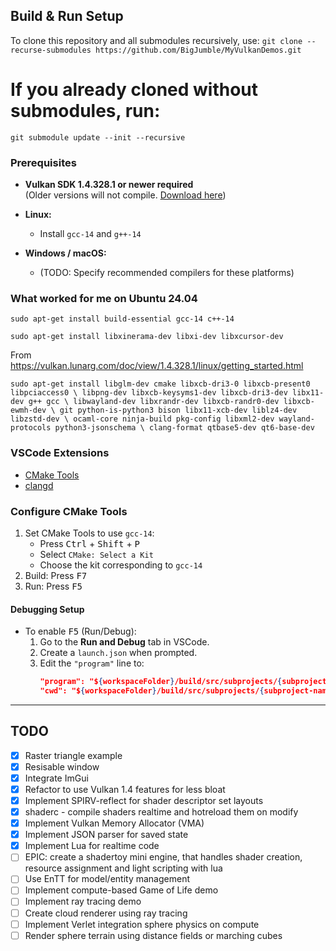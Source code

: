 ## Build & Run Setup
To clone this repository and all submodules recursively, use:
```git clone --recurse-submodules https://github.com/BigJumble/MyVulkanDemos.git```

# If you already cloned without submodules, run:
```git submodule update --init --recursive```

### Prerequisites

- **Vulkan SDK 1.4.328.1 or newer required**  
  (Older versions will not compile. [Download here](https://vulkan.lunarg.com/sdk/home))

- **Linux:**  
  - Install `gcc-14` and `g++-14`
- **Windows / macOS:**  
  - (TODO: Specify recommended compilers for these platforms)

### What worked for me on Ubuntu 24.04

`
sudo apt-get install build-essential gcc-14 c++-14
`

`
sudo apt-get install libxinerama-dev libxi-dev libxcursor-dev
`

From https://vulkan.lunarg.com/doc/view/1.4.328.1/linux/getting_started.html

`
sudo apt-get install libglm-dev cmake libxcb-dri3-0 libxcb-present0 libpciaccess0 \
libpng-dev libxcb-keysyms1-dev libxcb-dri3-dev libx11-dev g++ gcc \
libwayland-dev libxrandr-dev libxcb-randr0-dev libxcb-ewmh-dev \
git python-is-python3 bison libx11-xcb-dev liblz4-dev libzstd-dev \
ocaml-core ninja-build pkg-config libxml2-dev wayland-protocols python3-jsonschema \
clang-format qtbase5-dev qt6-base-dev
`

### VSCode Extensions

- [CMake Tools](https://marketplace.visualstudio.com/items?itemName=ms-vscode.cmake-tools)
- [clangd](https://marketplace.visualstudio.com/items?itemName=llvm-vs-code-extensions.vscode-clangd)

### Configure CMake Tools

1. Set CMake Tools to use `gcc-14`:
   - Press <kbd>Ctrl</kbd> + <kbd>Shift</kbd> + <kbd>P</kbd>
   - Select `CMake: Select a Kit`
   - Choose the kit corresponding to `gcc-14`
2. Build: Press <kbd>F7</kbd>
3. Run: Press <kbd>F5</kbd>

#### Debugging Setup

- To enable <kbd>F5</kbd> (Run/Debug):
  1. Go to the **Run and Debug** tab in VSCode.
  2. Create a `launch.json` when prompted.
  3. Edit the `"program"` line to:
     ```json
     "program": "${workspaceFolder}/build/src/subprojects/{subproject-name}/{subproject-name}",
     "cwd": "${workspaceFolder}/build/src/subprojects/{subproject-name}",
     ```

---

## TODO

- [x] Raster triangle example
- [x] Resisable window
- [x] Integrate ImGui
- [x] Refactor to use Vulkan 1.4 features for less bloat
- [x] Implement SPIRV-reflect for shader descriptor set layouts
- [x] shaderc - compile shaders realtime and hotreload them on modify
- [x] Implement Vulkan Memory Allocator (VMA)
- [x] Implement JSON parser for saved state
- [x] Implement Lua for realtime code
- [ ] EPIC: create a shadertoy mini engine, that handles shader creation, resource assignment and light scripting with lua
- [ ] Use EnTT for model/entity management
- [ ] Implement compute-based Game of Life demo
- [ ] Implement ray tracing demo
- [ ] Create cloud renderer using ray tracing
- [ ] Implement Verlet integration sphere physics on compute
- [ ] Render sphere terrain using distance fields or marching cubes